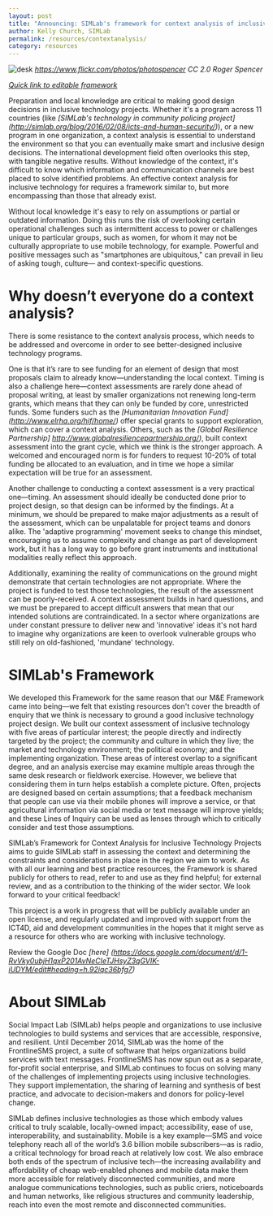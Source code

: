 ```yaml
---
layout: post
title: "Announcing: SIMLab's framework for context analysis of inclusive technology in social change projects"
author: Kelly Church, SIMLab
permalink: /resources/contextanalysis/
category: resources
---
```

![desk]({{site.baseurl}}/images/heart.jpg)
*https://www.flickr.com/photos/photospencer CC 2.0 Roger Spencer*

_[Quick link to editable framework](https://docs.google.com/document/d/1-RvVky0ubjH1qxP201AvNeCIeTJHsyZ3qGVIK-iUDYM/edit#heading=h.92iqc36bfg7)_

Preparation and local knowledge are critical to making good design decisions in inclusive technology projects. Whether it's a program across 11 countries (like _[SIMLab's technology in community policing project] (http://simlab.org/blog/2016/02/08/icts-and-human-security/)_), or a new program in one organization, a context analysis is essential to understand the environment so that you can eventually make smart and inclusive design decisions. The international development field often overlooks this step, with tangible negative results. Without knowledge of the context, it's difficult to know which information and communication channels are best placed to solve identified problems. An effective context analysis for inclusive technology for requires a framework similar to, but more encompassing than those that already exist.

Without local knowledge it's easy to rely on assumptions or partial or outdated information. Doing this runs the risk of overlooking certain operational challenges such as intermittent access to power or challenges unique to particular groups, such as women, for whom it may not be culturally appropriate to use mobile technology, for example. Powerful and positive messages such as "smartphones are ubiquitous," can prevail in lieu of asking tough, culture&mdash; and context-specific questions.

# Why doesn’t everyone do a context analysis?

There is some resistance to the context analysis process, which needs to be addressed and overcome in order to see better-designed inclusive technology programs.

One is that it’s rare to see funding for an element of design that most proposals claim to already know&mdash;understanding the local context. Timing is also a challenge here&mdash;context assessments are rarely done ahead of proposal writing, at least by smaller organizations not renewing long-term grants, which means that they can only be funded by core, unrestricted funds. Some funders such as the _[Humanitarian Innovation Fund] (http://www.elrha.org/hif/home/)_ offer special grants to support exploration, which can cover a context analysis. Others, such as the _[Global Resilience Partnership] http://www.globalresiliencepartnership.org/)_, built context assessment into the grant cycle, which we think is the stronger approach. A welcomed and encouraged norm is for funders to request 10-20% of total funding be allocated to an evaluation, and in time we hope a similar expectation will be true for an assessment.

Another challenge to conducting a context assessment is a very practical one&mdash;timing. An assessment should ideally be conducted done prior to project design, so that design can be informed by the findings. At a minimum, we should be prepared to make major adjustments as a result of the assessment, which can be unpalatable for project teams and donors alike. The 'adaptive programming' movement seeks to change this mindset, encouraging us to assume complexity and change as part of development work, but it has a long way to go before grant instruments and institutional modalities really reflect this approach.

Additionally, examining the reality of communications on the ground might demonstrate that certain technologies are not appropriate. Where the project is funded to test those technologies, the result of the assessment can be poorly-received. A context assessment builds in hard questions, and we must be prepared to accept difficult answers that mean that our intended solutions are contraindicated. In a sector where organizations are under constant pressure to deliver new and 'innovative' ideas it's not hard to imagine why organizations are keen to overlook vulnerable groups who still rely on old-fashioned, 'mundane' technology.

# SIMLab's Framework

We developed this Framework for the same reason that our M&E Framework came into being&mdash;we felt that existing resources don't cover the breadth of enquiry that we think is necessary to ground a good inclusive technology project design. We built our context assessment of inclusive technology with five areas of particular interest; the people directly and indirectly targeted by the project; the community and culture in which they live; the market and technology environment; the political economy; and the implementing organization. These areas of interest overlap to a significant degree, and an analysis exercise may examine multiple areas through the same desk research or fieldwork exercise. However, we believe that considering them in turn helps establish a complete picture. Often, projects are designed based on certain assumptions; that a feedback mechanism that people can use via their mobile phones will improve a service, or that agricultural information via social media or text message will improve yields; and these Lines of Inquiry can be used as lenses through which to critically consider and test those assumptions.

SIMLab’s Framework for Context Analysis for Inclusive Technology Projects aims to guide SIMLab staff in assessing the context and determining the constraints and considerations in place in the region we aim to work. As with all our learning and best practice resources, the Framework is shared publicly for others to read, refer to and use as they find helpful; for external review, and as a contribution to the thinking of the wider sector. We look forward to your critical feedback!

This project is a work in progress that will be publicly available under an open license, and regularly updated and improved with support from the ICT4D, aid and development communities in the hopes that it might serve as a resource for others who are working with inclusive technology.

Review the Google Doc _[here] (https://docs.google.com/document/d/1-RvVky0ubjH1qxP201AvNeCIeTJHsyZ3qGVIK-iUDYM/edit#heading=h.92iqc36bfg7)_

# About SIMLab

Social Impact Lab (SIMLab) helps people and organizations to use inclusive technologies to build systems and services that are accessible, responsive, and resilient. Until December 2014, SIMLab was the home of the FrontlineSMS project, a suite of software that helps organizations build services with text messages. FrontlineSMS has now spun out as a separate, for-profit social enterprise, and SIMLab continues to focus on solving many of the challenges of implementing projects using inclusive technologies. They support implementation, the sharing of learning and synthesis of best practice, and advocate to decision-makers and donors for policy-level change.

SIMLab defines inclusive technologies as those which embody values critical to truly scalable, locally-owned impact; accessibility, ease of use, interoperability, and sustainability. Mobile is a key example—SMS and voice telephony reach all of the world’s 3.6 billion mobile subscribers&mdash;as is radio, a critical technology for broad reach at relatively low cost. We also embrace both ends of the spectrum of inclusive tech&mdash;the increasing availability and affordability of cheap web-enabled phones and mobile data make them more accessible for relatively disconnected communities, and more analogue communications technologies, such as public criers, noticeboards and human networks, like religious structures and community leadership, reach into even the most remote and disconnected communities.
